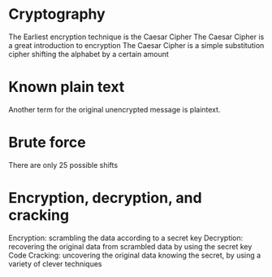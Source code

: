 # Cryptography 
The Earliest encryption technique is the Caesar Cipher
The Caesar Cipher is a great introduction to encryption
The Caesar Cipher is a simple substitution cipher shifting the alphabet by a certain amount
# Known plain text
Another term for the original unencrypted message is plaintext. 
# Brute force 
There are only 25 possible shifts

# Encryption, decryption, and cracking
Encryption: scrambling the data according to a secret key
Decryption: recovering the original data from scrambled data by using the secret key
Code Cracking: uncovering the original data knowing the secret, by using a variety of clever techniques
